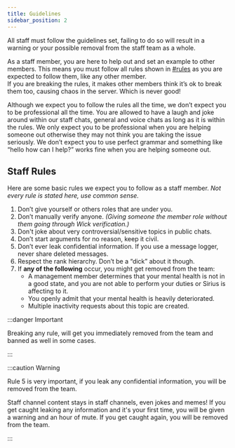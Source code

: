 ```yaml
---
title: Guidelines
sidebar_position: 2
---
```


All staff must follow the guidelines set, failing to do so will result in a warning or your possible removal from the staff team as a whole.

As a staff member, you are here to help out and set an example to other members. This means you must follow all rules shown in <ins>[#rules](https://discord.com/channels/939553319750344744/939553660449480734)</ins> as you are expected to follow them, like any other member.  
If you are breaking the rules, it makes other members think it’s ok to break them too, causing chaos in the server. Which is never good!

Although we expect you to follow the rules all the time, we don’t expect you to be professional all the time. You are allowed to have a laugh and joke around within our staff chats, general and voice chats as long as it is within the rules. We only expect you to be professional when you are helping someone out otherwise they may not think you are taking the issue seriously. We don’t expect you to use perfect grammar and something like “hello how can I help?” works fine when you are helping someone out.

## Staff Rules

Here are some basic rules we expect you to follow as a staff member.
_Not every rule is stated here, use common sense._

1. Don’t give yourself or others roles that are under you.
2. Don’t manually verify anyone. _(Giving someone the member role without them going through Wick verification.)_
3. Don't joke about very controversial/sensitive topics in public chats.
4. Don’t start arguments for no reason, keep it civil.
5. Don’t ever leak confidential information. If you use a message logger, never share deleted messages.
6. Respect the rank hierarchy. Don’t be a “dick” about it though.
7. If **any of the following** occur, you might get removed from the team:
   - A management member determines that your mental health is not in a good state, and you are not able to perform your duties or Sirius is affecting to it.
   - You openly admit that your mental health is heavily deteriorated.
   - Multiple inactivity requests about this topic are created.

:::danger Important

Breaking any rule, will get you immediately removed from the team and banned as well in some cases.

:::

:::caution Warning

Rule 5 is very important, if you leak any confidential information, you will be removed from the team.

Staff channel content stays in staff channels, even jokes and memes!
If you get caught leaking any information and it's your first time, you will be given a warning and an hour of mute. If you get caught again, you will be removed from the team.

:::
